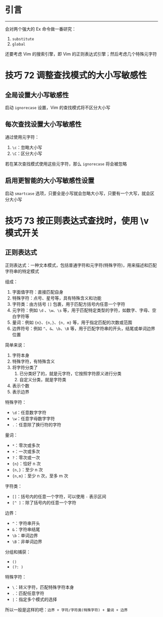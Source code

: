 # 引言
---

会对两个强大的 Ex 命令做一番研究：
1. `substitute`
2. `global`

还要考虑 Vim 的搜索引擎，即 Vim 的正则表达式引擎；然后考虑几个特殊元字符

# 技巧 72 调整查找模式的大小写敏感性

## 全局设置大小写敏感性

启动 `ignorecase` 设置，Vim 的查找模式将不区分大小写

## 每次查找设置大小写敏感性

通过使用元字符：
1. `\c`：忽略大小写
2. `\C`：区分大小写

若在某次查找模式使用这些元字符，那么 `ignorecase` 将会被忽略

## 启用更智能的大小写敏感性设置

启动 `smartcase` 选项，只要全是小写就会忽略大小写，只要有一个大写，就会区分大小写

# 技巧 73 按正则表达式查找时，使用 \\v 模式开关

## 正则表达式

正则表达式：一种文本模式，包括普通字符和元字符(特殊字符)，用来描述和匹配字符串的特定模式

组成：
1. 字面值字符：直接匹配自身
2. 特殊字符：点号、星号等，具有特殊含义和功能
3. 字符类：由方括号 `[]` 包裹，用于匹配方括号内任意一个字符
4. 元字符：例如 `\d` 、`\w`、`\s` 等，用于匹配特定类型的字符，如数字、字母、空白字符等
5. 量词：例如 `{n}`、`{n,}`、`{n, m}` 等，用于指定匹配的次数或范围
6. 边界符号：例如 `^`、`&`、`\b`、`\B` 等，用于匹配字符串的开头，结尾或单词边界位置

简单来说：
1. 字符本身
2. 特殊字符，有特殊含义
3. 将字符分类了
	1. 已分类好了的，就是元字符，它按照字符原义进行分类
	2. 自定义分类，就是字符类
4. 表示个数
5. 表示边界

特殊字符：
- `\d`：任意数字字符
- `\w`：任意字母数字字符
- `.`：任意除了换行符的字符

量词：
- `*`：零次或多次
- `+`：一次或多次
- `?`：零次或一次
- `{n}`：恰好 n 次
- `{n,}`：至少 n 次
- `{n,m}`：至少 n 次，至多 m 次

字符类：
- `[]`：括号内的任意一个字符，可以使用 `-` 表示区间
- `[^ ]`：除了括号内的任意一个字符

边界：
- `^`：字符串开头
- `&`：字符串结尾
- `\b`：单词边界
- `\B`：非单词边界

分组和捕获：
- `()`
- `(?: )`

特殊字符：
- `\`：转义字符，匹配特殊字符本身
- `.`：匹配任意字符
- `|`：指定多个模式的选择

所以一般是这样的吧：`边界 + 字符/字符类(特殊字符) + 量词 + 边界`